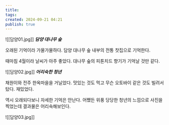 ```yaml
---
title: 
tags: 
created: 2024-09-21 04:21
publish: true
---
```

![[담양01.jpg]]
**_담양 대나무 숲_**

오래된 기억이라 가물가물하다. 담양 대나무 숲 내부의 전통 찻집으로 기억한다. 

때마침 4월이라 날씨가 아주 좋았다. 대나무 숲의 피톤치드 향기가 기억날 것만 같다.

![[담양02.jpg]]
**_어리숙한 청년_**

채원이와 전주 한옥마을을 거닐었다. 맛있는 것도 먹고 무슨 오토바이 같은 것도 빌려서 탔다. 재밌었다.

역시 오래되다보니 자세한 기억은 안난다. 어쨌든 위풍 당당한 청년의 느낌으로 사진을 찍었는데 결과물은 어리숙해보인다.

![[담양03.jpg]]